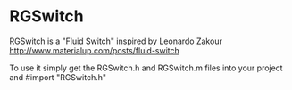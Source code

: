 # RGSwitch
RGSwitch is a "Fluid Switch" inspired by Leonardo Zakour http://www.materialup.com/posts/fluid-switch

To use it simply get the RGSwitch.h and RGSwitch.m files into your project
and #import "RGSwitch.h"
